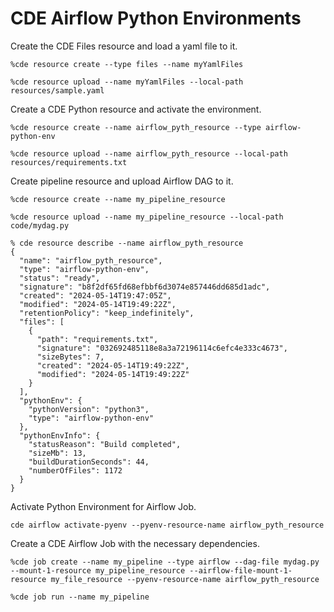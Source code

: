# CDE Airflow Python Environments

Create the CDE Files resource and load a yaml file to it.

```
%cde resource create --type files --name myYamlFiles

%cde resource upload --name myYamlFiles --local-path resources/sample.yaml
```

Create a CDE Python resource and activate the environment.

```
%cde resource create --name airflow_pyth_resource --type airflow-python-env

%cde resource upload --name airflow_pyth_resource --local-path resources/requirements.txt
```

Create pipeline resource and upload Airflow DAG to it.

```
%cde resource create --name my_pipeline_resource   

%cde resource upload --name my_pipeline_resource --local-path code/mydag.py

% cde resource describe --name airflow_pyth_resource                                        
{
  "name": "airflow_pyth_resource",
  "type": "airflow-python-env",
  "status": "ready",
  "signature": "b8f2df65fd68efbbf6d3074e857446dd685d1adc",
  "created": "2024-05-14T19:47:05Z",
  "modified": "2024-05-14T19:49:22Z",
  "retentionPolicy": "keep_indefinitely",
  "files": [
    {
      "path": "requirements.txt",
      "signature": "032692485118e8a3a72196114c6efc4e333c4673",
      "sizeBytes": 7,
      "created": "2024-05-14T19:49:22Z",
      "modified": "2024-05-14T19:49:22Z"
    }
  ],
  "pythonEnv": {
    "pythonVersion": "python3",
    "type": "airflow-python-env"
  },
  "pythonEnvInfo": {
    "statusReason": "Build completed",
    "sizeMb": 13,
    "buildDurationSeconds": 44,
    "numberOfFiles": 1172
  }
}
```

Activate Python Environment for Airflow Job.

```
cde airflow activate-pyenv --pyenv-resource-name airflow_pyth_resource
```

Create a CDE Airflow Job with the necessary dependencies.

```
%cde job create --name my_pipeline --type airflow --dag-file mydag.py --mount-1-resource my_pipeline_resource --airflow-file-mount-1-resource my_file_resource --pyenv-resource-name airflow_pyth_resource

%cde job run --name my_pipeline
```
